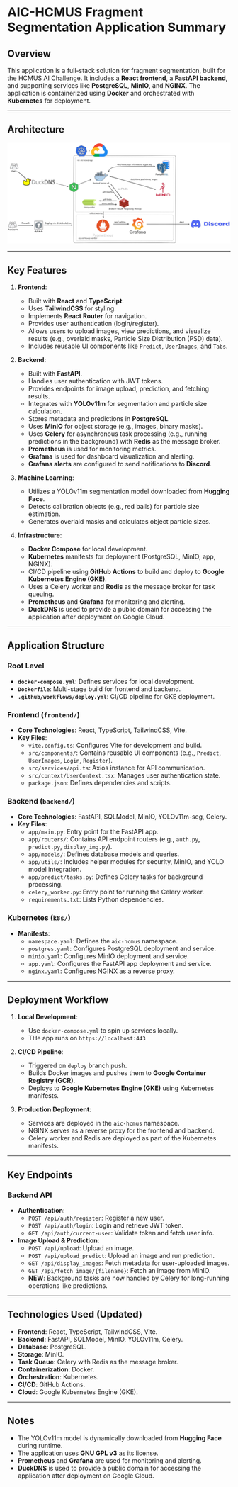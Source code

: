 # AIC-HCMUS Fragment Segmentation Application Summary

## Overview
This application is a full-stack solution for fragment segmentation, built for the HCMUS AI Challenge. It includes a **React frontend**, a **FastAPI backend**, and supporting services like **PostgreSQL**, **MinIO**, and **NGINX**. The application is containerized using **Docker** and orchestrated with **Kubernetes** for deployment.

---

## Architecture
![App Architecture](frontend/public/app-architecture.jpg)

---

## Key Features
1. **Frontend**:
   - Built with **React** and **TypeScript**.
   - Uses **TailwindCSS** for styling.
   - Implements **React Router** for navigation.
   - Provides user authentication (login/register).
   - Allows users to upload images, view predictions, and visualize results (e.g., overlaid masks, Particle Size Distribution (PSD) data).
   - Includes reusable UI components like `Predict`, `UserImages`, and `Tabs`.

2. **Backend**:
   - Built with **FastAPI**.
   - Handles user authentication with JWT tokens.
   - Provides endpoints for image upload, prediction, and fetching results.
   - Integrates with **YOLOv11m** for segmentation and particle size calculation.
   - Stores metadata and predictions in **PostgreSQL**.
   - Uses **MinIO** for object storage (e.g., images, binary masks).
   - Uses **Celery** for asynchronous task processing (e.g., running predictions in the background) with **Redis** as the message broker.
   - **Prometheus** is used for monitoring metrics.
   - **Grafana** is used for dashboard visualization and alerting.
   - **Grafana alerts** are configured to send notifications to **Discord**.

3. **Machine Learning**:
   - Utilizes a YOLOv11m segmentation model downloaded from **Hugging Face**.
   - Detects calibration objects (e.g., red balls) for particle size estimation.
   - Generates overlaid masks and calculates object particle sizes.

4. **Infrastructure**:
   - **Docker Compose** for local development.
   - **Kubernetes** manifests for deployment (PostgreSQL, MinIO, app, NGINX).
   - CI/CD pipeline using **GitHub Actions** to build and deploy to **Google Kubernetes Engine (GKE)**.
   - Uses a Celery worker and **Redis** as the message broker for task queuing.
   - **Prometheus** and **Grafana** for monitoring and alerting.
   - **DuckDNS** is used to provide a public domain for accessing the application after deployment on Google Cloud.

---

## Application Structure

### Root Level
- **`docker-compose.yml`**: Defines services for local development.
- **`Dockerfile`**: Multi-stage build for frontend and backend.
- **`.github/workflows/deploy.yml`**: CI/CD pipeline for GKE deployment.

### Frontend (`frontend/`)
- **Core Technologies**: React, TypeScript, TailwindCSS, Vite.
- **Key Files**:
  - `vite.config.ts`: Configures Vite for development and build.
  - `src/components/`: Contains reusable UI components (e.g., `Predict`, `UserImages`, `Login`, `Register`).
  - `src/services/api.ts`: Axios instance for API communication.
  - `src/context/UserContext.tsx`: Manages user authentication state.
  - `package.json`: Defines dependencies and scripts.

### Backend (`backend/`)
- **Core Technologies**: FastAPI, SQLModel, MinIO, YOLOv11m-seg, Celery.
- **Key Files**:
  - `app/main.py`: Entry point for the FastAPI app.
  - `app/routers/`: Contains API endpoint routers (e.g., `auth.py`, `predict.py`, `display_img.py`).
  - `app/models/`: Defines database models and queries.
  - `app/utils/`: Includes helper modules for security, MinIO, and YOLO model integration.
  - `app/predict/tasks.py`: Defines Celery tasks for background processing.
  - `celery_worker.py`: Entry point for running the Celery worker.
  - `requirements.txt`: Lists Python dependencies.

### Kubernetes (`k8s/`)
- **Manifests**:
  - `namespace.yaml`: Defines the `aic-hcmus` namespace.
  - `postgres.yaml`: Configures PostgreSQL deployment and service.
  - `minio.yaml`: Configures MinIO deployment and service.
  - `app.yaml`: Configures the FastAPI app deployment and service.
  - `nginx.yaml`: Configures NGINX as a reverse proxy.

---

## Deployment Workflow
1. **Local Development**:
   - Use `docker-compose.yml` to spin up services locally.
   - THe app runs on `https://localhost:443`

2. **CI/CD Pipeline**:
   - Triggered on `deploy` branch push.
   - Builds Docker images and pushes them to **Google Container Registry (GCR)**.
   - Deploys to **Google Kubernetes Engine (GKE)** using Kubernetes manifests.

3. **Production Deployment**:
   - Services are deployed in the `aic-hcmus` namespace.
   - NGINX serves as a reverse proxy for the frontend and backend.
   - Celery worker and Redis are deployed as part of the Kubernetes manifests.

---

## Key Endpoints
### Backend API
- **Authentication**:
  - `POST /api/auth/register`: Register a new user.
  - `POST /api/auth/login`: Login and retrieve JWT token.
  - `GET /api/auth/current-user`: Validate token and fetch user info.
- **Image Upload & Prediction**:
  - `POST /api/upload`: Upload an image.
  - `POST /api/upload_predict`: Upload an image and run prediction.
  - `GET /api/display_images`: Fetch metadata for user-uploaded images.
  - `GET /api/fetch_image/{filename}`: Fetch an image from MinIO.
  - **NEW**: Background tasks are now handled by Celery for long-running operations like predictions.

---

## Technologies Used (Updated)
- **Frontend**: React, TypeScript, TailwindCSS, Vite.
- **Backend**: FastAPI, SQLModel, MinIO, YOLOv11m, Celery.
- **Database**: PostgreSQL.
- **Storage**: MinIO.
- **Task Queue**: Celery with Redis as the message broker.
- **Containerization**: Docker.
- **Orchestration**: Kubernetes.
- **CI/CD**: GitHub Actions.
- **Cloud**: Google Kubernetes Engine (GKE).

---

## Notes
- The YOLOv11m model is dynamically downloaded from **Hugging Face** during runtime.
- The application uses **GNU GPL v3** as its license.
- **Prometheus** and **Grafana** are used for monitoring and alerting.
- **DuckDNS** is used to provide a public domain for accessing the application after deployment on Google Cloud.